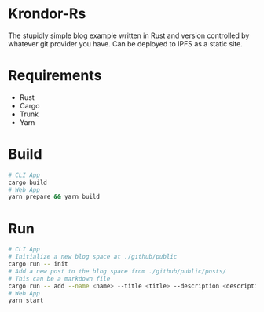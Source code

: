 # Krondor-Rs
The stupidly simple blog example written in Rust and version controlled by whatever git provider you have.
Can be deployed to IPFS as a static site.

# Requirements
- Rust
- Cargo
- Trunk
- Yarn

# Build
```bash
# CLI App
cargo build
# Web App
yarn prepare && yarn build
```

# Run
```bash
# CLI App
# Initialize a new blog space at ./github/public
cargo run -- init
# Add a new post to the blog space from ./github/public/posts/
# This can be a markdown file
cargo run -- add --name <name> --title <title> --description <description>
# Web App
yarn start
```
